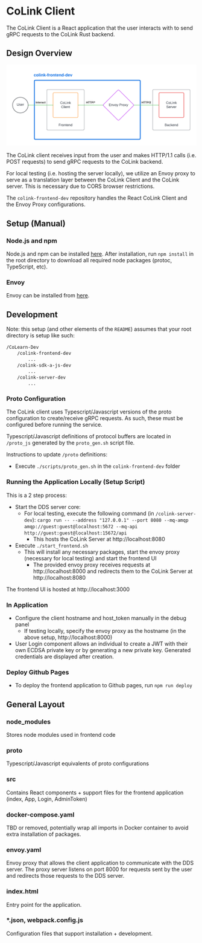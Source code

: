 # CoLink Client

The CoLink Client is a React application that the user interacts with to send gRPC requests to the CoLink Rust backend.

## Design Overview
![CoLink Frontend Design](res/frontend_design.png)

The CoLink client receives input from the user and makes HTTP/1.1 calls (i.e. POST requests) to send gRPC requests to the CoLink backend. 

For local testing (i.e. hosting the server locally), we utilize an Envoy proxy to serve as a translation layer between the CoLink Client and the CoLink server. This is necessary due to CORS browser restrictions.

The `colink-frontend-dev` repository handles the React CoLink Client and the Envoy Proxy configurations.

## Setup (Manual)
### Node.js and npm
Node.js and npm can be installed [here](https://nodejs.org/en/download/). After installation, run `npm install` in the root directory to download all required node packages (protoc, TypeScript, etc).

### Envoy
Envoy can be installed from [here](https://www.envoyproxy.io/docs/envoy/latest/start/install).

## Development

Note: this setup (and other elements of the `README`) assumes that your root directory is setup like such:
```
/CoLearn-Dev
    /colink-frontend-dev
        ...
    /colink-sdk-a-js-dev
        ...
    /colink-server-dev
        ...
```

### Proto Configuration
The CoLink client uses Typescript/Javascript versions of the proto configuration to create/receive gRPC requests. As such, these must be configured before running the service.

Typescript/Javascript definitions of protocol buffers are located in `/proto_js` generated by the `proto_gen.sh` script file. 

Instructions to update `/proto` definitions:
* Execute `./scripts/proto_gen.sh` in the `colink-frontend-dev` folder

### Running the Application Locally (Setup Script)
This is a 2 step process:
* Start the DDS server core:
    * For local testing, execute the following command (in `/colink-server-dev`): `cargo run -- --address "127.0.0.1" --port 8080 --mq-amqp amqp://guest:guest@localhost:5672 --mq-api http://guest:guest@localhost:15672/api`
        * This hosts the CoLink Server at http://localhost:8080
* Execute `./start_frontend.sh`
    * This will install any necessary packages, start the envoy proxy (necessary for local testing) and start the frontend UI
        * The provided envoy proxy receives requests at http://localhost:8000 and redirects them to the CoLink Server at http://localhost:8080

The frontend UI is hosted at http://localhost:3000

### In Application
* Configure the client hostname and host_token manually in the debug panel
    * If testing locally, specify the envoy proxy as the hostname (in the above setup, http://localhost:8000)
* User Login component allows an individual to create a JWT with their own ECDSA private key or by generating a new private key. Generated credentials are displayed after creation.

### Deploy Github Pages
* To deploy the frontend application to Github pages, run `npm run deploy`

## General Layout

### node_modules
Stores node modules used in frontend code

### proto
Typescript/Javascript equivalents of proto configurations

### src
Contains React components + support files for the frontend application (index, App, Login, AdminToken)

### docker-compose.yaml
TBD or removed, potentially wrap all imports in Docker container to avoid extra installation of packages.

### envoy.yaml
Envoy proxy that allows the client application to communicate with the DDS server. The proxy server listens on port 8000 for requests sent by the user and redirects those requests to the DDS server.

### index.html
Entry point for the application.

### *.json, webpack.config.js
Configuration files that support installation + development.